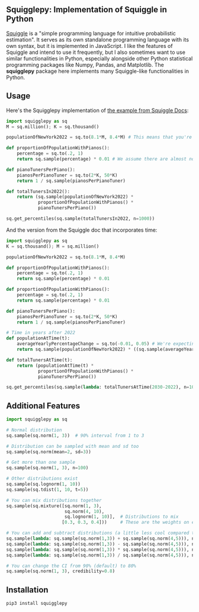 ## Squigglepy: Implementation of Squiggle in Python

[Squiggle](https://www.squiggle-language.com/) is a "simple programming language for intuitive probabilistic estimation". It serves as its own standalone programming language with its own syntax, but it is implemented in JavaScript. I like the features of Squiggle and intend to use it frequently, but I also sometimes want to use similar functionalities in Python, especially alongside other Python statistical programming packages like Numpy, Pandas, and Matplotlib. The **squigglepy** package here implements many Squiggle-like functionalities in Python.


## Usage

Here's the Squigglepy implementation of [the example from Squiggle Docs](https://www.squiggle-language.com/docs/Overview):

```Python
import squigglepy as sq
M = sq.million(); K = sq.thousand()

populationOfNewYork2022 = sq.to(8.1*M, 8.4*M) # This means that you're 90% confident the value is between 8.1 and 8.4 Million.

def proportionOfPopulationWithPianos():
    percentage = sq.to(.2, 1)
    return sq.sample(percentage) * 0.01 # We assume there are almost no people with multiple pianos

def pianoTunersPerPiano():
    pianosPerPianoTuner = sq.to(2*K, 50*K)
    return 1 / sq.sample(pianosPerPianoTuner)

def totalTunersIn2022():
    return (sq.sample(populationOfNewYork2022) *
            proportionOfPopulationWithPianos() *
            pianoTunersPerPiano())

sq.get_percentiles(sq.sample(totalTunersIn2022, n=1000))
```

And the version from the Squiggle doc that incorporates time:

```Python
import squigglepy as sq
K = sq.thousand(); M = sq.million()

populationOfNewYork2022 = sq.to(8.1*M, 8.4*M)

def proportionOfPopulationWithPianos():
    percentage = sq.to(.2, 1)
    return sq.sample(percentage) * 0.01

def proportionOfPopulationWithPianos():
    percentage = sq.to(.2, 1)
    return sq.sample(percentage) * 0.01

def pianoTunersPerPiano():
    pianosPerPianoTuner = sq.to(2*K, 50*K)
    return 1 / sq.sample(pianosPerPianoTuner)

# Time in years after 2022
def populationAtTime(t):
    averageYearlyPercentageChange = sq.to(-0.01, 0.05) # We're expecting NYC to continuously grow with an mean of roughly between -1% and +4% per year
    return sq.sample(populationOfNewYork2022) * ((sq.sample(averageYearlyPercentageChange) + 1) ** t)

def totalTunersAtTime(t):
    return (populationAtTime(t) *
            proportionOfPopulationWithPianos() *
            pianoTunersPerPiano())

sq.get_percentiles(sq.sample(lambda: totalTunersAtTime(2030-2022), n=1000))
```

## Additional Features

```Python
import squigglepy as sq

# Normal distribution
sq.sample(sq.norm(1, 3))  # 90% interval from 1 to 3

# Distribution can be sampled with mean and sd too
sq.sample(sq.norm(mean=2, sd=3))

# Get more than one sample
sq.sample(sq.norm(1, 3), n=100)

# Other distributions exist
sq.sample(sq.lognorm(1, 10))
sq.sample(sq.tdist(1, 10, t=5))

# You can mix distributions together
sq.sample(sq.mixture([sq.norm(1, 3),
                      sq.norm(4, 10),
                      sq.lognorm(1, 10)],  # Distributions to mix
                     [0.3, 0.3, 0.4]))     # These are the weights on each distribution

# You can add and subtract distributions (a little less cool compared to native Squiggle unfortunately):
sq.sample(lambda: sq.sample(sq.norm(1,3)) + sq.sample(sq.norm(4,5))), n=100)
sq.sample(lambda: sq.sample(sq.norm(1,3)) - sq.sample(sq.norm(4,5))), n=100)
sq.sample(lambda: sq.sample(sq.norm(1,3)) * sq.sample(sq.norm(4,5))), n=100)
sq.sample(lambda: sq.sample(sq.norm(1,3)) / sq.sample(sq.norm(4,5))), n=100)

# You can change the CI from 90% (default) to 80%
sq.sample(sq.norm(1, 3), credibility=0.8)
```

## Installation

`pip3 install squigglepy`

